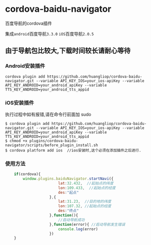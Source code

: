 # cordova-baidu-navigator

百度导航的cordova插件

集成`android`百度导航`3.3.0`  `iOS`百度导航`2.0.5`

## 由于导航包比较大,下载时间较长请耐心等待
  
### Android安装插件

    cordova plugin add https://github.com/huangliop/cordova-baidu-navigator.git --variable API_KEY_IOS=your_ios-apiKey --variable API_KEY_ANDROID=your_android_apiKey --variable TTS_KEY_ANDROID=your_android_tts_appid

### iOS安装插件
执行过程中如有报错,请在命令行前面加 sudo

    $ cordova plugin add https://github.com/huangliop/cordova-baidu-navigator.git --variable API_KEY_IOS=your_ios-apiKey --variable API_KEY_ANDROID=your_android_apiKey --variable TTS_KEY_ANDROID=your_android_tts_appid
    $ chmod +x plugins/cordova-baidu-navigator/scripts/before_plugin_install.sh
    $ cordova platform add ios  //ios安装时,这个必须在添加插件之后进行.
  
### 使用方法

```javascript
    if(cordova){
        window.plugins.baiduNavigator.startNavi({
                        lat:32.432,  //起始点的纬度
                        lon:109.433,  //起始点的经度
                        des:"起点"
                    },{
                        lat:31.23,  //目的地的纬度
                        lon:107.32, //起始点的经度
                        des:"终点"
                    },function(){
                        //启动导航成功
                    },function(error){ //启动导航发生错误
                        console.log(error)
                    }) 
    } 
 ```
